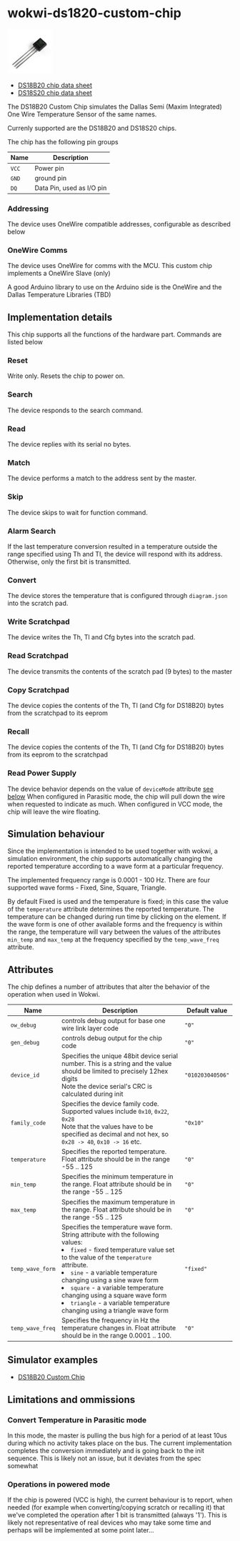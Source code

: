 # wokwi-ds1820-custom-chip
<img src="ds18b20.jpg" width="100" height="100"/>

- [DS18B20 chip data sheet](https://www.analog.com/media/en/technical-documentation/data-sheets/ds18b20.pdf)
- [DS18S20 chip data sheet](https://www.analog.com/media/en/technical-documentation/data-sheets/ds18s20.pdf)

The DS18B20 Custom Chip simulates the Dallas Semi (Maxim Integrated) One Wire Temperature Sensor of the same names. 

Currenly supported are the DS18B20 and DS18S20 chips.

The chip has the following pin groups

| Name         | Description                                            |
| ------------ | ------------------------------------------------------ |
| `VCC`   | Power pin          |
| `GND`     | ground pin                        |
| `DQ`      | Data Pin, used as I/O pin           |


### Addressing
The device uses OneWire compatible addresses, configurable as described below

### OneWire Comms 
The device uses OneWire for comms with the MCU. This custom chip implements a OneWire Slave (only)

A good Arduino library to use on the Arduino side is the OneWire and the Dallas Temperature Libraries (TBD)


## Implementation details
This chip supports all the functions of the hardware part. Commands are listed below

### Reset 
Write only. Resets the chip to power on. 

### Search
The device responds to the search command.
### Read
The device replies with its serial no bytes.

### Match
The device performs a match to the address sent by the master.

### Skip
The device skips to wait for function command.

### Alarm Search
If the last temperature conversion resulted in a temperature outside the range specified using Th and Tl, the device 
will respond with its address. Otherwise, only the first bit is transmitted.

### Convert
The device stores the temperature that is configured through `diagram.json` into the scratch pad.

### Write Scratchpad
The device writes the Th, Tl and Cfg bytes into the scratch pad.

### Read Scratchpad
The device transmits the contents of the scratch pad (9 bytes) to the master

### Copy Scratchpad
The device copies the contents of the Th, Tl (and Cfg for DS18B20) bytes from the scratchpad to its eeprom

### Recall 
The device copies the contents of the Th, Tl (and Cfg for DS18B20) bytes from its eeprom to the scratchpad

### Read Power Supply
The device behavior depends on the value of `deviceMode` attribute [see below](#devicemode)
When configured in Parasitic mode, the chip will pull down the wire when requested to indicate as much. When configured in VCC mode, the chip will leave the wire floating.

## Simulation behaviour
Since the implementation is intended to be used together with wokwi,
a simulation environment, the chip supports automatically changing 
the reported temperature according to a wave form at a particular 
frequency. 

The implemented frequency range is 0.0001 - 100 Hz.
There are four supported wave forms - Fixed, Sine, Square, Triangle. 

By default Fixed is used and the temperature is fixed; in this case
the value of the `temperature` attribute determines the reported 
temperature. The temperature can be changed during run time by clicking on the element.
If the wave form is one of other available forms 
and the frequency is within the range, the temperature will vary
between the values of the attributes `min_temp` and `max_temp` 
at the frequency specified by the `temp_wave_freq` attribute.


## Attributes
The chip defines a number of attributes that alter the behavior of the  operation when used in Wokwi. 

| Name         | Description                                            | Default value             |
| ------------ | ------------------------------------------------------ | ------------------------- |
| <span id="owDebug">`ow_debug`</span>   |  controls debug output for base one wire link layer code | `"0"`                 |
| <span id="genDebug">`gen_debug`</span>   |  controls debug output for the chip code | `"0"`                 |
| <span id="device_id">`device_id`</span>   |  Specifies the unique 48bit device serial number. This is a string and the value should be limited to precisely 12hex digits<br>Note the device serial's CRC is calculated during init | `"010203040506"`                 |
| <span id="family_code">`family_code`</span>   |  Specifies the device family code. Supported values include `0x10`, `0x22`, `0x28`<br>Note that the values have to be specified as decimal and not hex, so `0x28 -> 40`, `0x10 -> 16` etc. | `"0x10"`                 |
| <span id="temperature">`temperature`</span>   |  Specifies the reported temperature. Float attribute should be in the range -55 .. 125 | `"0"` |
| <span id="min_temp">`min_temp`</span>   |  Specifies the minimum temperature in the range. Float attribute should be in the range -55 .. 125 | `"0"` |
| <span id="max_temp">`max_temp`</span>   |  Specifies the maximum temperature in the range. Float attribute should be in the range -55 .. 125 | `"0"` |
| <span id="temp_wave_form">`temp_wave_form`</span>   |  Specifies the temperature wave form. String attribute with the following values:<br><li>`fixed` - fixed temperature value set to the value of the `temperature` attribute.<li>`sine` - a variable temperature changing using a sine wave form<br><li>`square` - a variable temperature changing using a square wave form<br><li>`triangle` - a variable temperature changing using a triangle wave form | `"fixed"` |
| <span id="temp_wave_freq">`temp_wave_freq`</span>   |  Specifies the frequency in Hz the temperature changes in. Float attribute should be in the range 0.0001 .. 100.  | `"0"` |

## Simulator examples

- [DS18B20 Custom Chip](https://wokwi.com/projects/350278641316266578)

##  Limitations and ommissions

### Convert Temperature in Parasitic mode
In this mode, the master is pulling the bus high for a period of at least 10us during which no activity 
takes place on the bus. The current implementation completes the conversion immediately and is going back 
to the init sequence. This is likely not an issue, but it deviates from the spec somewhat

### Operations in powered mode
If the chip is powered (VCC is high), the current behaviour is to report, when needed (for example when converting/copying scratch or recalling it)
that we've completed the operation after 1 bit is transmitted (always '1'). This is likely not representative of real devices who may take 
some time and perhaps will be implemented at some point later...